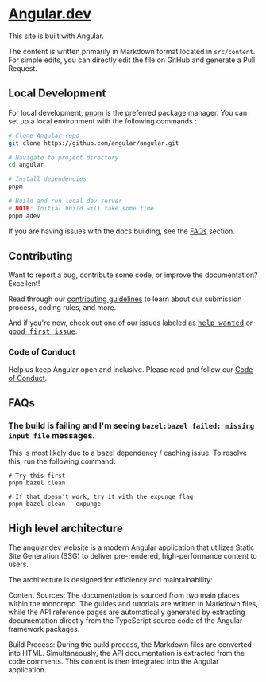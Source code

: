 # [Angular.dev](https://www.angular.dev)

This site is built with Angular.

The content is written primarily in Markdown format located in `src/content`. For simple edits, you can directly edit the file on GitHub and generate a Pull Request.

## Local Development

For local development, [pnpm](https://pnpm.io/) is the preferred package manager. You can set up a local environment with the following commands
:

```bash
# Clone Angular repo
git clone https://github.com/angular/angular.git

# Navigate to project directory
cd angular

# Install dependencies
pnpm

# Build and run local dev server
# NOTE: Initial build will take some time
pnpm adev
```

If you are having issues with the docs building, see the [FAQs](#faqs) section.

## Contributing

Want to report a bug, contribute some code, or improve the documentation? Excellent!

Read through our [contributing guidelines](/CONTRIBUTING.md) to learn about our submission process, coding rules, and more.

And if you're new, check out one of our issues labeled as <kbd>[help wanted](https://github.com/angular/angular/labels/help%20wanted)</kbd> or <kbd>[good first issue](https://github.com/angular/angular/labels/good%20first%20issue)</kbd>.

### Code of Conduct

Help us keep Angular open and inclusive. Please read and follow our [Code of Conduct](/CODE_OF_CONDUCT.md).

## FAQs

### The build is failing and I'm seeing `bazel:bazel failed: missing input file` messages.

This is most likely due to a bazel dependency / caching issue. To resolve this, run the following command:

```
# Try this first
pnpm bazel clean

# If that doesn't work, try it with the expunge flag
pnpm bazel clean --expunge
```


## High level architecture 

The angular.dev website is a modern Angular application that utilizes Static Site Generation (SSG) to deliver pre-rendered, high-performance content to users.

The architecture is designed for efficiency and maintainability:

Content Sources: The documentation is sourced from two main places within the monorepo. The guides and tutorials are written in Markdown files, while the API reference pages are automatically generated by extracting documentation directly from the TypeScript source code of the Angular framework packages.

Build Process: During the build process, the Markdown files are converted into HTML. Simultaneously, the API documentation is extracted from the code comments. This content is then integrated into the Angular application. 